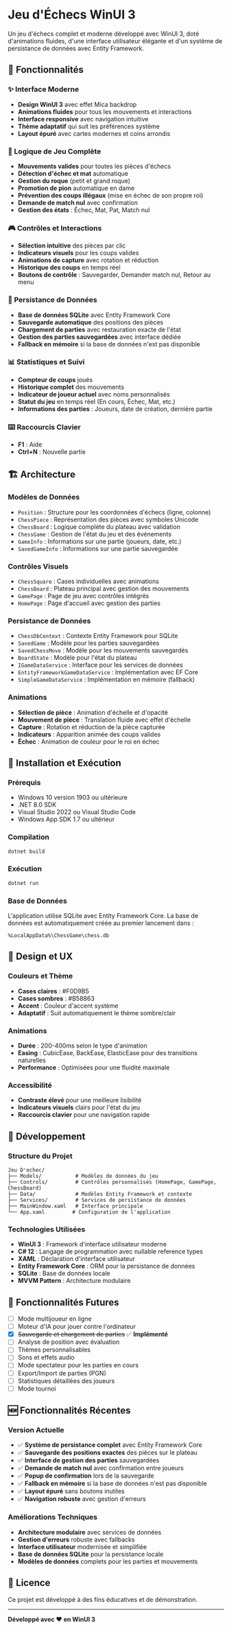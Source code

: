 # Jeu d'Échecs WinUI 3

Un jeu d'échecs complet et moderne développé avec WinUI 3, doté d'animations fluides, d'une interface utilisateur élégante et d'un système de persistance de données avec Entity Framework.

## 🎯 Fonctionnalités

### ✨ Interface Moderne
- **Design WinUI 3** avec effet Mica backdrop
- **Animations fluides** pour tous les mouvements et interactions
- **Interface responsive** avec navigation intuitive
- **Thème adaptatif** qui suit les préférences système
- **Layout épuré** avec cartes modernes et coins arrondis

### 🏁 Logique de Jeu Complète
- **Mouvements valides** pour toutes les pièces d'échecs
- **Détection d'échec et mat** automatique
- **Gestion du roque** (petit et grand roque)
- **Promotion de pion** automatique en dame
- **Prévention des coups illégaux** (mise en échec de son propre roi)
- **Demande de match nul** avec confirmation
- **Gestion des états** : Échec, Mat, Pat, Match nul

### 🎮 Contrôles et Interactions
- **Sélection intuitive** des pièces par clic
- **Indicateurs visuels** pour les coups valides
- **Animations de capture** avec rotation et réduction
- **Historique des coups** en temps réel
- **Boutons de contrôle** : Sauvegarder, Demander match nul, Retour au menu

### 💾 Persistance de Données
- **Base de données SQLite** avec Entity Framework Core
- **Sauvegarde automatique** des positions des pièces
- **Chargement de parties** avec restauration exacte de l'état
- **Gestion des parties sauvegardées** avec interface dédiée
- **Fallback en mémoire** si la base de données n'est pas disponible

### 📊 Statistiques et Suivi
- **Compteur de coups** joués
- **Historique complet** des mouvements
- **Indicateur de joueur actuel** avec noms personnalisés
- **Statut du jeu** en temps réel (En cours, Échec, Mat, etc.)
- **Informations des parties** : Joueurs, date de création, dernière partie

### ⌨️ Raccourcis Clavier
- **F1** : Aide
- **Ctrl+N** : Nouvelle partie

## 🏗️ Architecture

### Modèles de Données
- `Position` : Structure pour les coordonnées d'échecs (ligne, colonne)
- `ChessPiece` : Représentation des pièces avec symboles Unicode
- `ChessBoard` : Logique complète du plateau avec validation
- `ChessGame` : Gestion de l'état du jeu et des événements
- `GameInfo` : Informations sur une partie (joueurs, date, etc.)
- `SavedGameInfo` : Informations sur une partie sauvegardée

### Contrôles Visuels
- `ChessSquare` : Cases individuelles avec animations
- `ChessBoard` : Plateau principal avec gestion des mouvements
- `GamePage` : Page de jeu avec contrôles intégrés
- `HomePage` : Page d'accueil avec gestion des parties

### Persistance de Données
- `ChessDbContext` : Contexte Entity Framework pour SQLite
- `SavedGame` : Modèle pour les parties sauvegardées
- `SavedChessMove` : Modèle pour les mouvements sauvegardés
- `BoardState` : Modèle pour l'état du plateau
- `IGameDataService` : Interface pour les services de données
- `EntityFrameworkGameDataService` : Implémentation avec EF Core
- `SimpleGameDataService` : Implémentation en mémoire (fallback)

### Animations
- **Sélection de pièce** : Animation d'échelle et d'opacité
- **Mouvement de pièce** : Translation fluide avec effet d'échelle
- **Capture** : Rotation et réduction de la pièce capturée
- **Indicateurs** : Apparition animée des coups valides
- **Échec** : Animation de couleur pour le roi en échec

## 🚀 Installation et Exécution

### Prérequis
- Windows 10 version 1903 ou ultérieure
- .NET 8.0 SDK
- Visual Studio 2022 ou Visual Studio Code
- Windows App SDK 1.7 ou ultérieur

### Compilation
```bash
dotnet build
```

### Exécution
```bash
dotnet run
```

### Base de Données
L'application utilise SQLite avec Entity Framework Core. La base de données est automatiquement créée au premier lancement dans :
```
%LocalAppData%\ChessGame\chess.db
```

## 🎨 Design et UX

### Couleurs et Thème
- **Cases claires** : #F0D9B5
- **Cases sombres** : #B58863
- **Accent** : Couleur d'accent système
- **Adaptatif** : Suit automatiquement le thème sombre/clair

### Animations
- **Durée** : 200-400ms selon le type d'animation
- **Easing** : CubicEase, BackEase, ElasticEase pour des transitions naturelles
- **Performance** : Optimisées pour une fluidité maximale

### Accessibilité
- **Contraste élevé** pour une meilleure lisibilité
- **Indicateurs visuels** clairs pour l'état du jeu
- **Raccourcis clavier** pour une navigation rapide

## 🔧 Développement

### Structure du Projet
```
Jeu D'echec/
├── Models/           # Modèles de données du jeu
├── Controls/         # Contrôles personnalisés (HomePage, GamePage, ChessBoard)
├── Data/             # Modèles Entity Framework et contexte
├── Services/         # Services de persistance de données
├── MainWindow.xaml   # Interface principale
└── App.xaml         # Configuration de l'application
```

### Technologies Utilisées
- **WinUI 3** : Framework d'interface utilisateur moderne
- **C# 12** : Langage de programmation avec nullable reference types
- **XAML** : Déclaration d'interface utilisateur
- **Entity Framework Core** : ORM pour la persistance de données
- **SQLite** : Base de données locale
- **MVVM Pattern** : Architecture modulaire

## 🎯 Fonctionnalités Futures

- [ ] Mode multijoueur en ligne
- [ ] Moteur d'IA pour jouer contre l'ordinateur
- [x] ~~Sauvegarde et chargement de parties~~ ✅ **Implémenté**
- [ ] Analyse de position avec évaluation
- [ ] Thèmes personnalisables
- [ ] Sons et effets audio
- [ ] Mode spectateur pour les parties en cours
- [ ] Export/Import de parties (PGN)
- [ ] Statistiques détaillées des joueurs
- [ ] Mode tournoi

## 🆕 Fonctionnalités Récentes

### Version Actuelle
- ✅ **Système de persistance complet** avec Entity Framework Core
- ✅ **Sauvegarde des positions exactes** des pièces sur le plateau
- ✅ **Interface de gestion des parties** sauvegardées
- ✅ **Demande de match nul** avec confirmation entre joueurs
- ✅ **Popup de confirmation** lors de la sauvegarde
- ✅ **Fallback en mémoire** si la base de données n'est pas disponible
- ✅ **Layout épuré** sans boutons inutiles
- ✅ **Navigation robuste** avec gestion d'erreurs

### Améliorations Techniques
- **Architecture modulaire** avec services de données
- **Gestion d'erreurs** robuste avec fallbacks
- **Interface utilisateur** modernisée et simplifiée
- **Base de données SQLite** pour la persistance locale
- **Modèles de données** complets pour les parties et mouvements

## 📝 Licence

Ce projet est développé à des fins éducatives et de démonstration.

---

**Développé avec ❤️ en WinUI 3**
